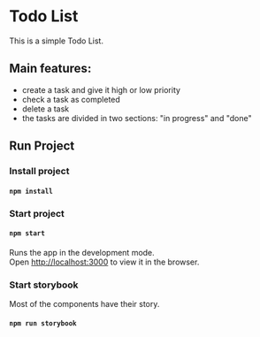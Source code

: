 # Todo List
This is a simple Todo List.

## Main features:
- create a task and give it high or low priority
- check a task as completed
- delete a task
- the tasks are divided in two sections: "in progress" and "done"

## Run Project
### Install project
#### `npm install`

### Start project
#### `npm start`

Runs the app in the development mode.\
Open [http://localhost:3000](http://localhost:3000) to view it in the browser.

### Start storybook
Most of the components have their story.
#### `npm run storybook`